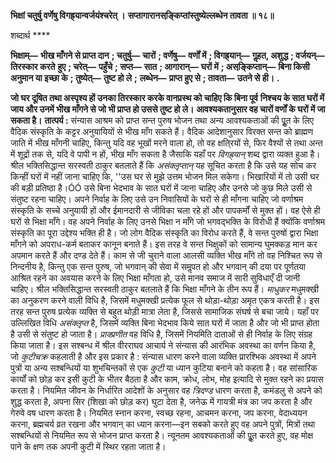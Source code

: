 **भिक्षां चतुर्षु वर्णेषु विगह्र्यान्वर्जयंश्चरेत् ।** **सप्तागारानसङ्कि़प्तांस्तुष्येल्लब्धेन तावता ॥ १८॥** 

शब्दार्थ **** 

**भिक्षाम्—** **भीख माँगने से प्राप्त दान** **; चतुर्षु—** **चारों** **; वर्णेषु—** **वर्णों में** **; विगह्र्यान्—** **गॢहत, अशुद्ध** **; वर्जयन्—** **तिरस्कार करते** **हुए** **; चरेत्—** **पहुँचे** **; सप्त—** **सात** **; आगारान्—** **घरों में** **; असङ्कि़प्तान्—** **बिना किसी अनुमान या इच्छा के** **; तुष्येत्—** **तुष्ट हो ले** **;** **लब्धेन—** **प्राप्त हुए से** **; तावता—** **उतने से ही।** **.** 

**जो घर दूषित तथा अस्पृश्य हों उनका तिरस्कार करके वानप्रस्थ को चाहिए कि बिना पूर्व** **निश्चय के सात घरों में जाय और उनमें भीख माँगने से जो भी प्राप्त हो उससे तुष्ट हो ले।** **आवश्यकतानुसार वह चारों वर्णों के घरों में जा सकता है।** **तात्पर्य :** संन्यास आश्रम को प्राप्त सन्त पुरुष भोजन तथा अन्य आवश्यकताओं की पूॢत के लिए वैदिक संस्कृति के कट्टर अनुयायियों से भीख माँग सकते हैं। वैदिक आदेशानुसार विरक्त सन्त को ब्राह्मण जाति में भीख माँगनी चाहिए, किन्तु यदि वह भूखों मरने वाला हो, तो वह क्षति्रयों से, फिर वैश्यों से तथा अन्त में शूद्रों तक से, यदि वे पापी न हों, भीख माँग सकता है जैसाकि यहाँ पर *विगह्र्यान्* शब्द द्वारा व्यक्त हुआ है। श्रील भक्तिसिद्धान्त सरस्वती ठाकुर बतलाते हैं कि *असंक्लृप्तान्* यह सूचित करता है कि उसे यह सोच कर किन्हीं घरों में नहीं जाना चाहिए कि, ''उस घर से मुझे उत्तम भोजन मिल सकेगा। भिखारियों में तो उसी घर की बड़ी प्रतिष्ठा है।ÓÓ उसे बिना भेदभाव के सात घरों में जाना चाहिए और उनसे जो कुछ मिले उसी से संतुष्ट रहना चाहिए। अपने निर्वाह के लिए उसे उन निवासियों के घरों से ही माँगना चाहिए जो वर्णाश्रम संस्कृति के सच्चे अनुयायी हों और ईमानदारी से जीविका चला रहे हों और पापकर्मों से मुक्त हों। वह ऐसे ही घरों से भिक्षा माँगे। वह अपने निर्वाह के लिए उनसे भिक्षा न माँगे जो भगवद्भक्ति के विरोधी हैं क्योंकि वर्णाश्रम संस्कृति का पूरा उद्देश्य भक्ति ही है। जो लोग वैदिक संस्कृति का विरोध करते हैं, वे सन्त पुरुषों द्वारा भिक्षा माँगने को अपराध-कर्म बताकर कानून बनाते हैं। इस तरह वे सन्त भिक्षुकों को सामान्य घुमक्कड़ मान कर अपमान करते हैं और दण्ड देते हैं। काम से जी चुराने वाला आलसी व्यक्ति भीख माँगे तो वह निश्चित रूप से निन्दनीय है, किन्तु एक सन्त पुरुष, जो भगवान् की सेवा में समॢपत हो और भगवान् की दया पर पूर्णतया आश्रित रहने का अवयास करने के लिए भिक्षा माँगता हो, उसे मानव समाज में सारी सुविधाएँ दी जानी चाहिए। श्रील भक्तिसिद्धान्त सरस्वती ठाकुर बतलाते हैं कि भिक्षा माँगने के तीन रूप हैं। *माधुकर*  मधुमक्खी का अनुकरण करने वाली विधि है, जिसमें मधुमक्खी प्रत्येक फूल से थोड़ा-थोड़ा अमृत एकत्र करती है। इस तरह सन्त पुरुष प्रत्येक व्यक्ति से बहुत थोड़ी मात्रा लेता है, जिससे सामाजिक संघर्ष से बचा जाये। यहाँ पर उल्लिखित विधि *असंक्लृप्त* है, जिसमें व्यक्ति बिना भेदभाव किये सात घरों में जाता है और जो भी प्राप्त होता है उसी से संतुष्ट हो जाता है। *प्राक्प्रणीत* वह विधि है, जिसमें नियमिति दाताओं से ही निर्वाह के लिए संग्रह किया जाता है। इस सश्बन्ध में श्रील वीरराघव आचार्य ने संन्यास की आरंभिक अवस्था का वर्णन किया है, जो *कुटीचक्र* कहलाती है और इस प्रकार है : संन्यास धारण करने वाला व्यक्ति प्रारश्भिक अवस्था में अपने पुत्रों या अन्य सश्बन्धियों या शुभचिन्तकों से एक *कुटी* या ध्यान कुटिया बनाने को कहता है। वह सांसारिक कार्यों को छोड़ कर इसी कुटी के भीतर बैठता है और काम, क्रोध, लोभ, मोह इत्यादि से मुक्त रहने का प्रयास करता है। नियमित जीवन के निर्धारित आदेशों के अनुसार वह *त्रिदण्ड* धारण करता है, कमंडलु से अपने को शुद्ध करता है, अपना सिर (शिखा को छोड़ कर) घुटा देता है, जनेऊ में गायत्री मंत्र का जप करता है और गेरुवे वष धारण करता है। नियमित स्नान करना, स्वच्छ रहना, आचमन करना, जप करना, वेदाध्ययन करना, ब्रह्मचर्य व्रत रखना और भगवान् का ध्यान करना—इन सबको करते हुए वह अपने पुत्रों, मित्रों तथा सश्बन्धियों से नियमित रूप से भोजन प्राप्त करता है। न्यूनतम आवश्यकताओं की पूॢत करते हुए, वह मोक्ष पाने के क्षण तक अपनी कुटी में स्थिर रहता जाता है।  